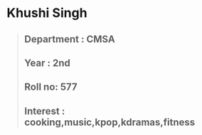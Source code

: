# Khushi Singh
>## Department : CMSA
>## Year : 2nd
>## Roll no: 577
>## Interest : cooking,music,kpop,kdramas,fitness  
